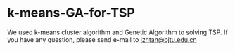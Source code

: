 # k-means-GA-for-TSP
We used k-means cluster algorithm and Genetic Algorithm to solving TSP. If you have any question, please send e-mail to lzhtan@bjtu.edu.cn
